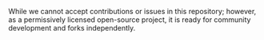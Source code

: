 While we cannot accept contributions or issues in this repository; however, as a permissively licensed open-source project, it is ready for community development and forks independently.